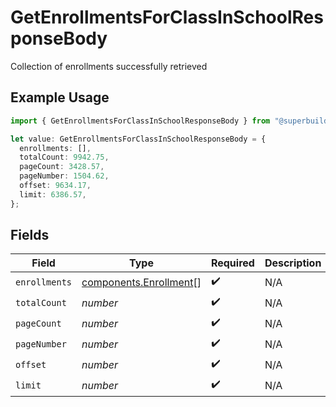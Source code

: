 # GetEnrollmentsForClassInSchoolResponseBody

Collection of enrollments successfully retrieved

## Example Usage

```typescript
import { GetEnrollmentsForClassInSchoolResponseBody } from "@superbuilders/oneroster/models/operations";

let value: GetEnrollmentsForClassInSchoolResponseBody = {
  enrollments: [],
  totalCount: 9942.75,
  pageCount: 3428.57,
  pageNumber: 1504.62,
  offset: 9634.17,
  limit: 6386.57,
};
```

## Fields

| Field                                                            | Type                                                             | Required                                                         | Description                                                      |
| ---------------------------------------------------------------- | ---------------------------------------------------------------- | ---------------------------------------------------------------- | ---------------------------------------------------------------- |
| `enrollments`                                                    | [components.Enrollment](../../models/components/enrollment.md)[] | :heavy_check_mark:                                               | N/A                                                              |
| `totalCount`                                                     | *number*                                                         | :heavy_check_mark:                                               | N/A                                                              |
| `pageCount`                                                      | *number*                                                         | :heavy_check_mark:                                               | N/A                                                              |
| `pageNumber`                                                     | *number*                                                         | :heavy_check_mark:                                               | N/A                                                              |
| `offset`                                                         | *number*                                                         | :heavy_check_mark:                                               | N/A                                                              |
| `limit`                                                          | *number*                                                         | :heavy_check_mark:                                               | N/A                                                              |